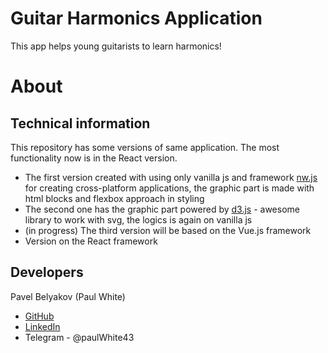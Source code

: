 # Guitar Harmonics Application
This app helps young guitarists to learn harmonics!

# About

## Technical information

This repository has some versions of same application. The most functionality now is in the React version.
* The first version created with using only vanilla js and framework [nw.js](https://nwjs.io/) for creating cross-platform applications, the graphic part is made with html blocks and flexbox approach in styling
* The second one has the graphic part powered by [d3.js](https://d3js.org/) - awesome library to work with svg, the logics is again on vanilla js
* (in progress) The third version will be based on the Vue.js framework
* Version on the React framework

## Developers

Pavel Belyakov (Paul White)
* [GitHub](https://github.com/NearFutureBand)
* [LinkedIn](https://www.linkedin.com/in/%D0%BF%D0%B0%D0%B2%D0%B5%D0%BB-%D0%B1%D0%B5%D0%BB%D1%8F%D0%BA%D0%BE%D0%B2-035b1b162/)
* Telegram - @paulWhite43

